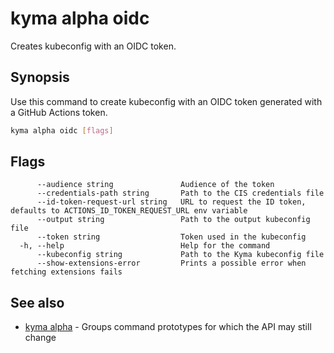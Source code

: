 # kyma alpha oidc

Creates kubeconfig with an OIDC token.

## Synopsis

Use this command to create kubeconfig with an OIDC token generated with a GitHub Actions token.

```bash
kyma alpha oidc [flags]
```

## Flags

```text
      --audience string               Audience of the token
      --credentials-path string       Path to the CIS credentials file
      --id-token-request-url string   URL to request the ID token, defaults to ACTIONS_ID_TOKEN_REQUEST_URL env variable
      --output string                 Path to the output kubeconfig file
      --token string                  Token used in the kubeconfig
  -h, --help                          Help for the command
      --kubeconfig string             Path to the Kyma kubeconfig file
      --show-extensions-error         Prints a possible error when fetching extensions fails
```

## See also

* [kyma alpha](kyma_alpha.md) - Groups command prototypes for which the API may still change
